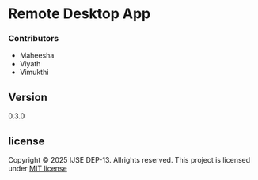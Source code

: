 # Remote Desktop App

### Contributors

- Maheesha
- Viyath
- Vimukthi

## Version
0.3.0

## license
Copyright &copy; 2025 IJSE DEP-13. Allrights reserved.
This project is licensed under [MIT license](license.txt)

